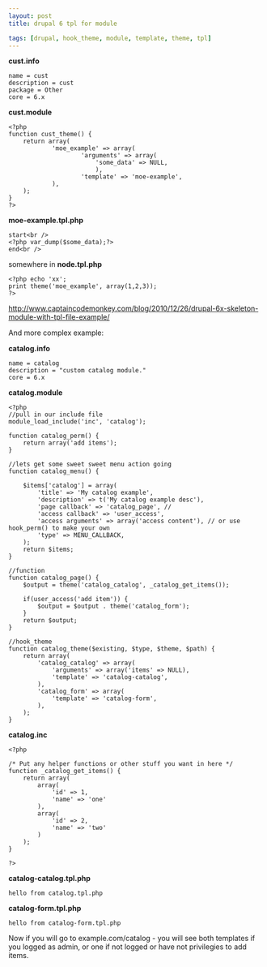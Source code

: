 ```yaml
---
layout: post
title: drupal 6 tpl for module

tags: [drupal, hook_theme, module, template, theme, tpl]
---
```


**cust.info**

    name = cust
    description = cust
    package = Other
    core = 6.x

**cust.module**

    <?php
    function cust_theme() {
        return array(
                'moe_example' => array(
                        'arguments' => array(
                            'some_data' => NULL,
                            ),
                        'template' => 'moe-example',
                ),
        );
    }
    ?>

**moe-example.tpl.php**

    start<br />
    <?php var_dump($some_data);?>
    end<br />

somewhere in **node.tpl.php**

    <?php echo 'xx';
    print theme('moe_example', array(1,2,3));
    ?>

http://www.captaincodemonkey.com/blog/2010/12/26/drupal-6x-skeleton-module-with-tpl-file-example/

And more complex example:

**catalog.info**

    name = catalog
    description = "custom catalog module."
    core = 6.x

**catalog.module**

    <?php
    //pull in our include file
    module_load_include('inc', 'catalog');

    function catalog_perm() {
        return array('add items');
    }

    //lets get some sweet sweet menu action going
    function catalog_menu() {

        $items['catalog'] = array(
            'title' => 'My catalog example',
            'description' => t('My catalog example desc'),
            'page callback' => 'catalog_page', //
            'access callback' => 'user_access',
            'access arguments' => array('access content'), // or use hook_perm() to make your own
            'type' => MENU_CALLBACK,
        );
        return $items;
    }

    //function
    function catalog_page() {
        $output = theme('catalog_catalog', _catalog_get_items());

        if(user_access('add item')) {
            $output = $output . theme('catalog_form');
        }
        return $output;
    }

    //hook_theme
    function catalog_theme($existing, $type, $theme, $path) {
        return array(
            'catalog_catalog' => array(
                'arguments' => array('items' => NULL),
                'template' => 'catalog-catalog',
            ),
            'catalog_form' => array(
                'template' => 'catalog-form',
            ),
        );
    }

**catalog.inc**

    <?php

    /* Put any helper functions or other stuff you want in here */
    function _catalog_get_items() {
        return array(
            array(
                'id' => 1,
                'name' => 'one'
            ),
            array(
                'id' => 2,
                'name' => 'two'
            )
        );
    }

    ?>

**catalog-catalog.tpl.php**

    hello from catalog.tpl.php

**catalog-form.tpl.php**

    hello from catalog-form.tpl.php

Now if you will go to example.com/catalog - you will see both templates if you logged as admin, or one if not logged or have not privilegies to add items.
